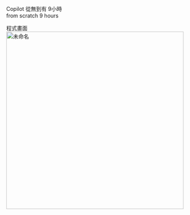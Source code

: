 Copilot
從無到有 9小時  
from scratch 9 hours

程式畫面  
<img width="470" alt="未命名" src="https://github.com/user-attachments/assets/33a6c012-dc4d-4d4c-b013-ac540baad45a" />
